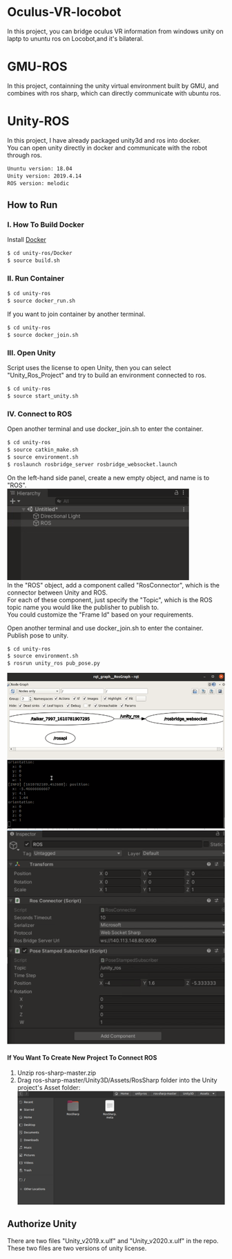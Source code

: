 # Oculus-VR-locobot
In this project, you can bridge oculus VR information from windows unity on laptp to ununtu ros on Locobot,and it's bilateral.  

# GMU-ROS 
In this project, containning the unity virtual environment built by GMU, and combines with ros sharp, which can directly communicate with ubuntu ros.
# Unity-ROS 
In this project, I have already packaged unity3d and ros into docker.  
You can open unity directly in docker and communicate with the robot through ros.  
```bash
Ununtu version: 18.04 
Unity version: 2019.4.14
ROS version: melodic
```  
## How to Run    
      
### I. How To Build Docker
Install [Docker](https://docs.docker.com/install/linux/docker-ce/ubuntu/)  

```bash
$ cd unity-ros/Docker
$ source build.sh
```

### II. Run Container
```bash
$ cd unity-ros
$ source docker_run.sh
```  
If you want to join container by another terminal.  
```bash
$ cd unity-ros
$ source docker_join.sh
``` 

### III. Open Unity
Script uses the license to open Unity, then you can select "Unity_Ros_Project" and try to build an environment connected to ros.  

```bash
$ cd unity-ros
$ source start_unity.sh
``` 
### IV. Connect to ROS
Open another terminal and use docker_join.sh to enter the container. 

```bash
$ cd unity-ros
$ source catkin_make.sh
$ source environment.sh
$ roslaunch rosbridge_server rosbridge_websocket.launch
```   
On the left-hand side panel, create a new empty object, and name is to "ROS".  
![1](figure/1.png)  
In the "ROS" object, add a component called "RosConnector", which is the connector between Unity and ROS.  
For each of these component, just specify the "Topic", which is the ROS topic name you would like the publisher to publish to.   
You could customize the "Frame Id" based on your requirements.    
  
Open another terminal and use docker_join.sh to enter the container.  
Publish pose to unity.   
```bash
$ cd unity-ros
$ source environment.sh
$ rosrun unity_ros pub_pose.py
```   
![2](figure/2.png)  
![3](figure/3.png) 
![4](figure/4.png)  
  
#### If You Want To Create New Project To Connect ROS
 1. Unzip ros-sharp-master.zip
 2. Drag ros-sharp-master/Unity3D/Assets/RosSharp folder into the Unity project's Asset folder:  
 ![5](figure/5.png)


## Authorize Unity
There are two files "Unity_v2019.x.ulf" and "Unity_v2020.x.ulf" in the repo.
These two files are two versions of unity license.